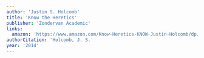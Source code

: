 ```yaml
---
author: 'Justin S. Holcomb'
title: 'Know the Heretics'
publisher: 'Zondervan Academic'
links:
  amazon: 'https://www.amazon.com/Know-Heretics-KNOW-Justin-Holcomb/dp/0310515076'
authorCitation: 'Holcomb, J. S.'
year: '2014'
---
```

